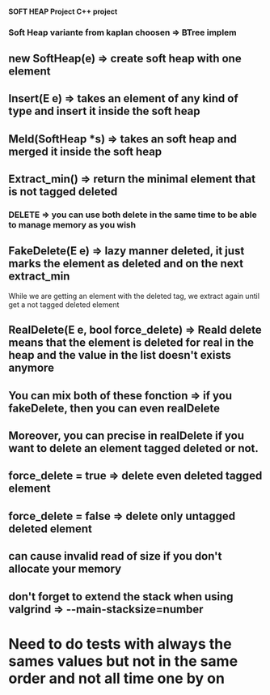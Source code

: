#### SOFT HEAP Project C++ project

### Soft Heap variante from kaplan choosen => BTree implem

## new SoftHeap<E>(e) => create soft heap with one element

## Insert(E e) => takes an element of any kind of type and insert it inside the soft heap

## Meld(SoftHeap<E> *s) => takes an soft heap and merged it inside the soft heap

## Extract_min() => return the minimal element that is not tagged deleted



### DELETE => you can use both delete in the same time to be able to manage memory as you wish

## FakeDelete(E e) => lazy manner deleted, it just marks the element as deleted and on the next extract_min
While we are getting an element with the deleted tag, we extract again until get a not tagged deleted element

## RealDelete(E e, bool force_delete) => Reald delete means that the element is deleted for real in the heap and the value in the list doesn't exists anymore


## You can mix both of these fonction => if you fakeDelete, then you can even realDelete
## Moreover, you can precise in realDelete if you want to delete an element tagged deleted or not.
## force_delete = true => delete even deleted tagged element
## force_delete = false => delete only untagged deleted element
## can cause invalid read of size if you don't allocate your memory
## don't forget to extend the stack when using valgrind => --main-stacksize=number

# Need to do tests with always the sames values but not in the same order and not all time one by on


